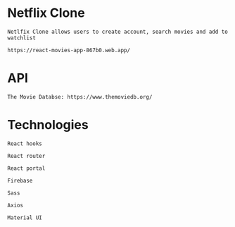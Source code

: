# Netflix Clone

	Netlfix Clone allows users to create account, search movies and add to watchlist
	
	https://react-movies-app-867b0.web.app/

# API

	The Movie Databse: https://www.themoviedb.org/
 
# Technologies

	React hooks
	
	React router
	
	React portal

	Firebase
	
	Sass
	
	Axios
	
	Material UI
